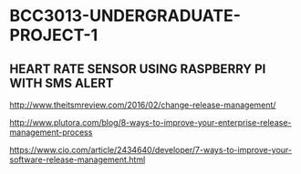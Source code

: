 # BCC3013-UNDERGRADUATE-PROJECT-1

## HEART RATE SENSOR USING RASPBERRY PI WITH SMS ALERT

http://www.theitsmreview.com/2016/02/change-release-management/

http://www.plutora.com/blog/8-ways-to-improve-your-enterprise-release-management-process

https://www.cio.com/article/2434640/developer/7-ways-to-improve-your-software-release-management.html
